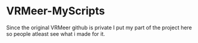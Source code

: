 # VRMeer-MyScripts
Since the original VRMeer github is private I put my part of the project here so people atleast see what i made for it.
